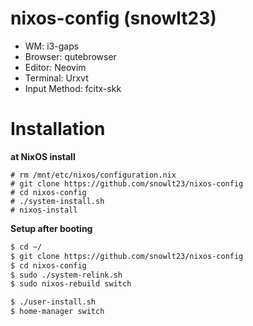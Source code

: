 # nixos-config (snowlt23)

- WM: i3-gaps
- Browser: qutebrowser
- Editor: Neovim
- Terminal: Urxvt
- Input Method: fcitx-skk

# Installation

**at NixOS install**
```
# rm /mnt/etc/nixos/configuration.nix
# git clone https://github.com/snowlt23/nixos-config
# cd nixos-config
# ./system-install.sh
# nixos-install
```

**Setup after booting**
```sh
$ cd ~/
$ git clone https://github.com/snowlt23/nixos-config
$ cd nixos-config
$ sudo ./system-relink.sh
$ sudo nixos-rebuild switch

$ ./user-install.sh
$ home-manager switch
```

